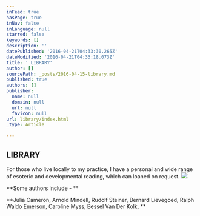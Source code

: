 ```yaml
---
inFeed: true
hasPage: true
inNav: false
inLanguage: null
starred: false
keywords: []
description: ''
datePublished: '2016-04-21T04:33:30.265Z'
dateModified: '2016-04-21T04:33:18.073Z'
title: ' LIBRARY'
author: []
sourcePath: _posts/2016-04-15-library.md
published: true
authors: []
publisher:
  name: null
  domain: null
  url: null
  favicon: null
url: library/index.html
_type: Article

---
```

## LIBRARY

For those who live locally to my practice, I have a personal and wide range of esoteric and developmental reading, which can loaned on request. ![](https://the-grid-user-content.s3-us-west-2.amazonaws.com/65c80ba6-1eea-40b5-b87d-7c319dfc335a.jpg)

**Some authors include - **

**Julia Cameron, Arnold Mindell, Rudolf Steiner, Bernard Lievegoed, Ralph Waldo Emerson, Caroline Myss, Bessel Van Der Kolk, **